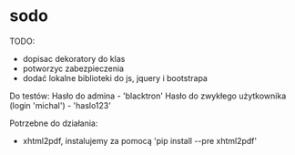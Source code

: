 # sodo

TODO:

- dopisac dekoratory do klas
- potworzyc zabezpieczenia
- dodać lokalne biblioteki do js, jquery i bootstrapa

Do testów:
Hasło do admina - 'blacktron'
Hasło do zwykłego użytkownika (login 'michal') - 'haslo123'

Potrzebne do działania:
- xhtml2pdf, instalujemy za pomocą 'pip install --pre xhtml2pdf'

